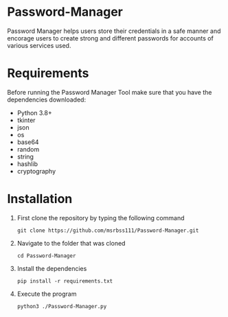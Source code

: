 # Password-Manager

Password Manager helps users store their credentials in a safe manner and encorage users to create strong and different passwords for accounts of various services used. 


# Requirements
Before running the Password Manager Tool make sure that you have the dependencies downloaded:
 - Python 3.8+
 - tkinter
 - json
 - os
 - base64
 - random
 - string
 - hashlib
 - cryptography


# Installation



1. First clone the repository by typing the following command
   ```
   git clone https://github.com/msrbss111/Password-Manager.git
   ```
2. Navigate to the folder that was cloned
   ```
   cd Password-Manager
   ```
3. Install the dependencies
   ```
   pip install -r requirements.txt
   ```
4. Execute the program
   ```
   python3 ./Password-Manager.py
   ```
